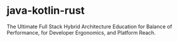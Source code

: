 # java-kotlin-rust
The Ultimate Full Stack Hybrid Architecture Education for Balance of Performance, for Developer Ergonomics, and Platform Reach.
